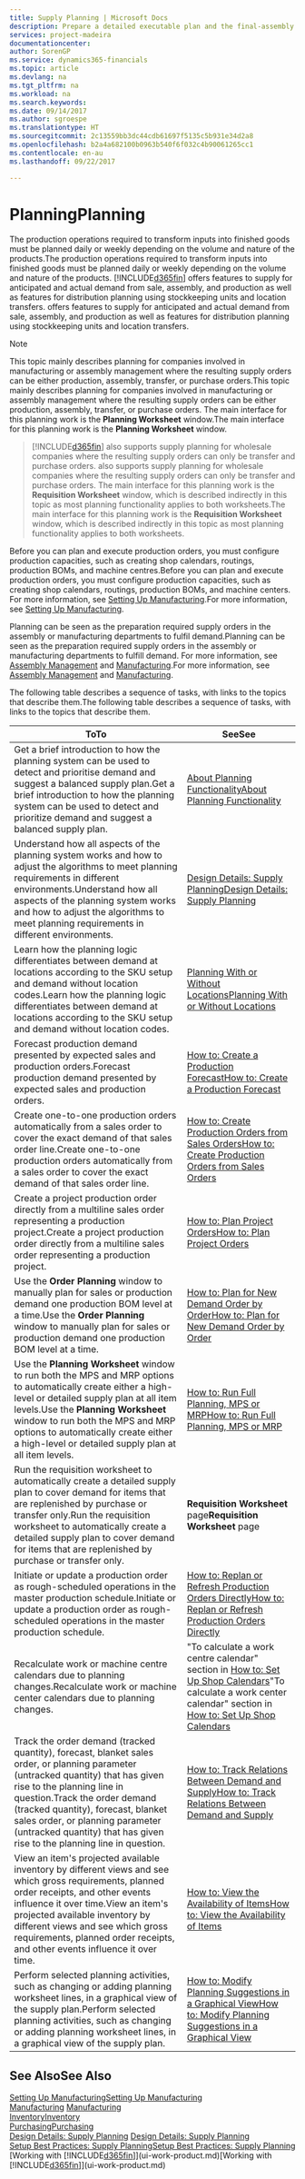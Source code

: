 ```yaml
---
title: Supply Planning | Microsoft Docs
description: Prepare a detailed executable plan and the final-assembly production schedule for sales and production demand.
services: project-madeira
documentationcenter: 
author: SorenGP
ms.service: dynamics365-financials
ms.topic: article
ms.devlang: na
ms.tgt_pltfrm: na
ms.workload: na
ms.search.keywords: 
ms.date: 09/14/2017
ms.author: sgroespe
ms.translationtype: HT
ms.sourcegitcommit: 2c13559bb3dc44cdb61697f5135c5b931e34d2a8
ms.openlocfilehash: b2a4a682100b0963b540f6f032c4b90061265cc1
ms.contentlocale: en-au
ms.lasthandoff: 09/22/2017

---
```

# <a name="planning"></a><span data-ttu-id="c45e0-103">Planning</span><span class="sxs-lookup"><span data-stu-id="c45e0-103">Planning</span></span>
<span data-ttu-id="c45e0-104">The production operations required to transform inputs into finished goods must be planned daily or weekly depending on the volume and nature of the products.</span><span class="sxs-lookup"><span data-stu-id="c45e0-104">The production operations required to transform inputs into finished goods must be planned daily or weekly depending on the volume and nature of the products.</span></span> [!INCLUDE[d365fin](includes/d365fin_md.md)]<span data-ttu-id="c45e0-105"> offers features to supply for anticipated and actual demand from sale, assembly, and production as well as features for distribution planning using stockkeeping units and location transfers.</span><span class="sxs-lookup"><span data-stu-id="c45e0-105"> offers features to supply for anticipated and actual demand from sale, assembly, and production as well as features for distribution planning using stockkeeping units and location transfers.</span></span>

> [!NOTE]
> <span data-ttu-id="c45e0-106">This topic mainly describes planning for companies involved in manufacturing or assembly management where the resulting supply orders can be either production, assembly, transfer, or purchase orders.</span><span class="sxs-lookup"><span data-stu-id="c45e0-106">This topic mainly describes planning for companies involved in manufacturing or assembly management where the resulting supply orders can be either production, assembly, transfer, or purchase orders.</span></span> <span data-ttu-id="c45e0-107">The main interface for this planning work is the **Planning Worksheet** window.</span><span class="sxs-lookup"><span data-stu-id="c45e0-107">The main interface for this planning work is the **Planning Worksheet** window.</span></span>

> [!INCLUDE[d365fin](includes/d365fin_md.md)]<span data-ttu-id="c45e0-108"> also supports supply planning for wholesale companies where the resulting supply orders can only be transfer and purchase orders.</span><span class="sxs-lookup"><span data-stu-id="c45e0-108"> also supports supply planning for wholesale companies where the resulting supply orders can only be transfer and purchase orders.</span></span> <span data-ttu-id="c45e0-109">The main interface for this planning work is the **Requisition Worksheet** window, which is described indirectly in this topic as most planning functionality applies to both worksheets.</span><span class="sxs-lookup"><span data-stu-id="c45e0-109">The main interface for this planning work is the **Requisition Worksheet** window, which is described indirectly in this topic as most planning functionality applies to both worksheets.</span></span>

<span data-ttu-id="c45e0-110">Before you can plan and execute production orders, you must configure production capacities, such as creating shop calendars, routings, production BOMs, and machine centres.</span><span class="sxs-lookup"><span data-stu-id="c45e0-110">Before you can plan and execute production orders, you must configure production capacities, such as creating shop calendars, routings, production BOMs, and machine centers.</span></span> <span data-ttu-id="c45e0-111">For more information, see [Setting Up Manufacturing](production-configure-production-processes.md).</span><span class="sxs-lookup"><span data-stu-id="c45e0-111">For more information, see [Setting Up Manufacturing](production-configure-production-processes.md).</span></span>

<span data-ttu-id="c45e0-112">Planning can be seen as the preparation required supply orders in the assembly or manufacturing departments to fulfil demand.</span><span class="sxs-lookup"><span data-stu-id="c45e0-112">Planning can be seen as the preparation required supply orders in the assembly or manufacturing departments to fulfill demand.</span></span> <span data-ttu-id="c45e0-113">For more information, see [Assembly Management](assembly-assemble-items.md) and [Manufacturing](production-manage-manufacturing.md).</span><span class="sxs-lookup"><span data-stu-id="c45e0-113">For more information, see [Assembly Management](assembly-assemble-items.md) and [Manufacturing](production-manage-manufacturing.md).</span></span>

<span data-ttu-id="c45e0-114">The following table describes a sequence of tasks, with links to the topics that describe them.</span><span class="sxs-lookup"><span data-stu-id="c45e0-114">The following table describes a sequence of tasks, with links to the topics that describe them.</span></span>   

|<span data-ttu-id="c45e0-115">**To**</span><span class="sxs-lookup"><span data-stu-id="c45e0-115">**To**</span></span>|<span data-ttu-id="c45e0-116">**See**</span><span class="sxs-lookup"><span data-stu-id="c45e0-116">**See**</span></span>|  
|------------|-------------|  
|<span data-ttu-id="c45e0-117">Get a brief introduction to how the planning system can be used to detect and prioritise demand and suggest a balanced supply plan.</span><span class="sxs-lookup"><span data-stu-id="c45e0-117">Get a brief introduction to how the planning system can be used to detect and prioritize demand and suggest a balanced supply plan.</span></span>|[<span data-ttu-id="c45e0-118">About Planning Functionality</span><span class="sxs-lookup"><span data-stu-id="c45e0-118">About Planning Functionality</span></span>](production-about-planning-functionality.md)|
|<span data-ttu-id="c45e0-119">Understand how all aspects of the planning system works and how to adjust the algorithms to meet planning requirements in different environments.</span><span class="sxs-lookup"><span data-stu-id="c45e0-119">Understand how all aspects of the planning system works and how to adjust the algorithms to meet planning requirements in different environments.</span></span>|[<span data-ttu-id="c45e0-120">Design Details: Supply Planning</span><span class="sxs-lookup"><span data-stu-id="c45e0-120">Design Details: Supply Planning</span></span>](design-details-supply-planning.md)|
|<span data-ttu-id="c45e0-121">Learn how the planning logic differentiates between demand at locations according to the SKU setup and demand without location codes.</span><span class="sxs-lookup"><span data-stu-id="c45e0-121">Learn how the planning logic differentiates between demand at locations according to the SKU setup and demand without location codes.</span></span>|[<span data-ttu-id="c45e0-122">Planning With or Without Locations</span><span class="sxs-lookup"><span data-stu-id="c45e0-122">Planning With or Without Locations</span></span>](production-planning-with-without-locations.md)|
|<span data-ttu-id="c45e0-123">Forecast production demand presented by expected sales and production orders.</span><span class="sxs-lookup"><span data-stu-id="c45e0-123">Forecast production demand presented by expected sales and production orders.</span></span>|[<span data-ttu-id="c45e0-124">How to: Create a Production Forecast</span><span class="sxs-lookup"><span data-stu-id="c45e0-124">How to: Create a Production Forecast</span></span>](production-how-to-create-a-forecast.md)|  
|<span data-ttu-id="c45e0-125">Create one-to-one production orders automatically from a sales order to cover the exact demand of that sales order line.</span><span class="sxs-lookup"><span data-stu-id="c45e0-125">Create one-to-one production orders automatically from a sales order to cover the exact demand of that sales order line.</span></span>|[<span data-ttu-id="c45e0-126">How to: Create Production Orders from Sales Orders</span><span class="sxs-lookup"><span data-stu-id="c45e0-126">How to: Create Production Orders from Sales Orders</span></span>](production-how-to-create-production-orders-from-sales-orders.md)|
|<span data-ttu-id="c45e0-127">Create a project production order directly from a multiline sales order representing a production project.</span><span class="sxs-lookup"><span data-stu-id="c45e0-127">Create a project production order directly from a multiline sales order representing a production project.</span></span>|[<span data-ttu-id="c45e0-128">How to: Plan Project Orders</span><span class="sxs-lookup"><span data-stu-id="c45e0-128">How to: Plan Project Orders</span></span>](production-how-to-plan-project-orders.md)|
|<span data-ttu-id="c45e0-129">Use the **Order Planning** window to manually plan for sales or production demand one production BOM level at a time.</span><span class="sxs-lookup"><span data-stu-id="c45e0-129">Use the **Order Planning** window to manually plan for sales or production demand one production BOM level at a time.</span></span>|[<span data-ttu-id="c45e0-130">How to: Plan for New Demand Order by Order</span><span class="sxs-lookup"><span data-stu-id="c45e0-130">How to: Plan for New Demand Order by Order</span></span>](production-how-to-plan-for-new-demand.md)|
|<span data-ttu-id="c45e0-131">Use the **Planning Worksheet** window to run both the MPS and MRP options to automatically create either a high-level or detailed supply plan at all item levels.</span><span class="sxs-lookup"><span data-stu-id="c45e0-131">Use the **Planning Worksheet** window to run both the MPS and MRP options to automatically create either a high-level or detailed supply plan at all item levels.</span></span>|[<span data-ttu-id="c45e0-132">How to: Run Full Planning, MPS or MRP</span><span class="sxs-lookup"><span data-stu-id="c45e0-132">How to: Run Full Planning, MPS or MRP</span></span>](production-how-to-run-mps-and-mrp.md)|
|<span data-ttu-id="c45e0-133">Run the requisition worksheet to automatically create a detailed supply plan to cover demand for items that are replenished by purchase or transfer only.</span><span class="sxs-lookup"><span data-stu-id="c45e0-133">Run the requisition worksheet to automatically create a detailed supply plan to cover demand for items that are replenished by purchase or transfer only.</span></span>|<span data-ttu-id="c45e0-134">**Requisition Worksheet** page</span><span class="sxs-lookup"><span data-stu-id="c45e0-134">**Requisition Worksheet** page</span></span>|  
|<span data-ttu-id="c45e0-135">Initiate or update a production order as rough-scheduled operations in the master production schedule.</span><span class="sxs-lookup"><span data-stu-id="c45e0-135">Initiate or update a production order as rough-scheduled operations in the master production schedule.</span></span>|[<span data-ttu-id="c45e0-136">How to: Replan or Refresh Production Orders Directly</span><span class="sxs-lookup"><span data-stu-id="c45e0-136">How to: Replan or Refresh Production Orders Directly</span></span>](production-how-to-replan-refresh-production-orders.md)|
|<span data-ttu-id="c45e0-137">Recalculate work or machine centre calendars due to planning changes.</span><span class="sxs-lookup"><span data-stu-id="c45e0-137">Recalculate work or machine center calendars due to planning changes.</span></span>|<span data-ttu-id="c45e0-138">"To calculate a work centre calendar" section in [How to: Set Up Shop Calendars](production-how-to-create-work-center-calendars.md)</span><span class="sxs-lookup"><span data-stu-id="c45e0-138">"To calculate a work center calendar" section in [How to: Set Up Shop Calendars](production-how-to-create-work-center-calendars.md)</span></span>|
|<span data-ttu-id="c45e0-139">Track the order demand (tracked quantity), forecast, blanket sales order, or planning parameter (untracked quantity) that has given rise to the planning line in question.</span><span class="sxs-lookup"><span data-stu-id="c45e0-139">Track the order demand (tracked quantity), forecast, blanket sales order, or planning parameter (untracked quantity) that has given rise to the planning line in question.</span></span>|[<span data-ttu-id="c45e0-140">How to: Track Relations Between Demand and Supply</span><span class="sxs-lookup"><span data-stu-id="c45e0-140">How to: Track Relations Between Demand and Supply</span></span>](production-how-track-demand-supply.md)|
|<span data-ttu-id="c45e0-141">View an item's projected available inventory by different views and see which gross requirements, planned order receipts, and other events influence it over time.</span><span class="sxs-lookup"><span data-stu-id="c45e0-141">View an item's projected available inventory by different views and see which gross requirements, planned order receipts, and other events influence it over time.</span></span>|[<span data-ttu-id="c45e0-142">How to: View the Availability of Items</span><span class="sxs-lookup"><span data-stu-id="c45e0-142">How to: View the Availability of Items</span></span>](inventory-how-availability-overview.md)|  
|<span data-ttu-id="c45e0-143">Perform selected planning activities, such as changing or adding planning worksheet lines, in a graphical view of the supply plan.</span><span class="sxs-lookup"><span data-stu-id="c45e0-143">Perform selected planning activities, such as changing or adding planning worksheet lines, in a graphical view of the supply plan.</span></span>|[<span data-ttu-id="c45e0-144">How to: Modify Planning Suggestions in a Graphical View</span><span class="sxs-lookup"><span data-stu-id="c45e0-144">How to: Modify Planning Suggestions in a Graphical View</span></span>](production-how-to-modify-planning-suggestions-in-a-graphical-view.md)|

## <a name="see-also"></a><span data-ttu-id="c45e0-145">See Also</span><span class="sxs-lookup"><span data-stu-id="c45e0-145">See Also</span></span>
[<span data-ttu-id="c45e0-146">Setting Up Manufacturing</span><span class="sxs-lookup"><span data-stu-id="c45e0-146">Setting Up Manufacturing</span></span>](production-configure-production-processes.md)  
<span data-ttu-id="c45e0-147">[Manufacturing](production-manage-manufacturing.md)  </span><span class="sxs-lookup"><span data-stu-id="c45e0-147">[Manufacturing](production-manage-manufacturing.md)  </span></span>  
[<span data-ttu-id="c45e0-148">Inventory</span><span class="sxs-lookup"><span data-stu-id="c45e0-148">Inventory</span></span>](inventory-manage-inventory.md)  
[<span data-ttu-id="c45e0-149">Purchasing</span><span class="sxs-lookup"><span data-stu-id="c45e0-149">Purchasing</span></span>](purchasing-manage-purchasing.md)  
<span data-ttu-id="c45e0-150">[Design Details: Supply Planning](design-details-supply-planning.md) </span><span class="sxs-lookup"><span data-stu-id="c45e0-150">[Design Details: Supply Planning](design-details-supply-planning.md) </span></span>  
[<span data-ttu-id="c45e0-151">Setup Best Practices: Supply Planning</span><span class="sxs-lookup"><span data-stu-id="c45e0-151">Setup Best Practices: Supply Planning</span></span>](setup-best-practices-supply-planning.md)  
<span data-ttu-id="c45e0-152">[Working with [!INCLUDE[d365fin](includes/d365fin_md.md)]](ui-work-product.md)</span><span class="sxs-lookup"><span data-stu-id="c45e0-152">[Working with [!INCLUDE[d365fin](includes/d365fin_md.md)]](ui-work-product.md)</span></span>

